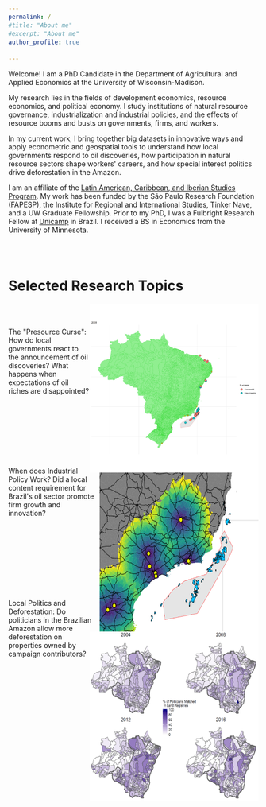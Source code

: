 ```yaml
---
permalink: /
#title: "About me"
#excerpt: "About me"
author_profile: true

---
```


Welcome! I am a PhD Candidate in the Department of Agricultural and Applied Economics at the University of Wisconsin-Madison. <!-- You can read my CV [here](http://ekatovich.github.io/files/Katovich_CV.pdf). -->

My research lies in the fields of development economics, resource economics, and political economy. I study institutions of natural resource governance, industrialization and industrial policies, and the effects of resource booms and busts on governments, firms, and workers.  <br/>

In my current work, I bring together big datasets in innovative ways and apply econometric and geospatial tools to understand how local governments respond to oil discoveries, how participation in natural resource sectors shape workers' careers, and how special interest politics drive deforestation in the Amazon. <br/>

I am an affiliate of the [Latin American, Caribbean, and Iberian Studies Program]( https://lacis.wisc.edu/). My work has been funded by the São Paulo Research Foundation (FAPESP), the Institute for Regional and International Studies, Tinker Nave, and a UW Graduate Fellowship. Prior to my PhD, I was a Fulbright Research Fellow at [Unicamp](https://www.eco.unicamp.br/nea/) in Brazil. I received a BS in Economics from the University of Minnesota.



<br/><br/>
# **Selected Research Topics**
<img align="right" width="340" height="340" src="files/discoveries_by_year3.gif">
 
 <br/><br/>
 
The "Presource Curse":  How do local governments react to the announcement of oil discoveries? What happens when expectations of oil riches are disappointed?<br/>

<br/><br/><br/><br/>

<img align="right" width="320" height="320" src="files/refineries_impact.PNG">
 
 <br/> <br/>
 
When does Industrial Policy Work? Did a local content requirement for Brazil's oil sector promote firm growth and innovation? <br/>
<br/><br/><br/><br/>

<img align="right" width="340" height="340" src="files/Politicians_Landowners_Merge_Map_Final.PNG">

<br/><br/><br/><br/>
 
Local Politics and Deforestation: Do politicians in the Brazilian Amazon allow more deforestation on properties owned by campaign contributors? <br/>

<br/>
